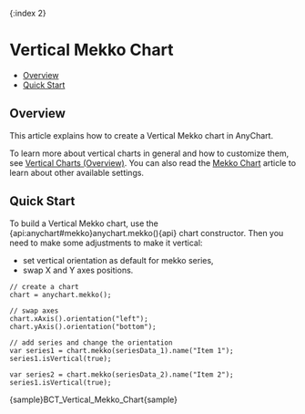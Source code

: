 {:index 2}
# Vertical Mekko Chart

* [Overview](#overview)
* [Quick Start](#quick_start)

## Overview

This article explains how to create a Vertical Mekko chart in AnyChart.

To learn more about vertical charts in general and how to customize them, see [Vertical Charts (Overview)](Overview). You can also read the [Mekko Chart](../Marimekko_Chart/Mekko_Chart) article to learn about other available settings.

## Quick Start

To build a Vertical Mekko chart, use the {api:anychart#mekko}anychart.mekko(){api} chart constructor. Then you need to make some adjustments to make it vertical:
- set vertical orientation as default for mekko series,
- swap X and Y axes positions.

```
// create a chart
chart = anychart.mekko();

// swap axes
chart.xAxis().orientation("left");
chart.yAxis().orientation("bottom");    

// add series and change the orientation
var series1 = chart.mekko(seriesData_1).name("Item 1");
series1.isVertical(true);

var series2 = chart.mekko(seriesData_2).name("Item 2");
series1.isVertical(true);
```

{sample}BCT\_Vertical\_Mekko\_Chart{sample}